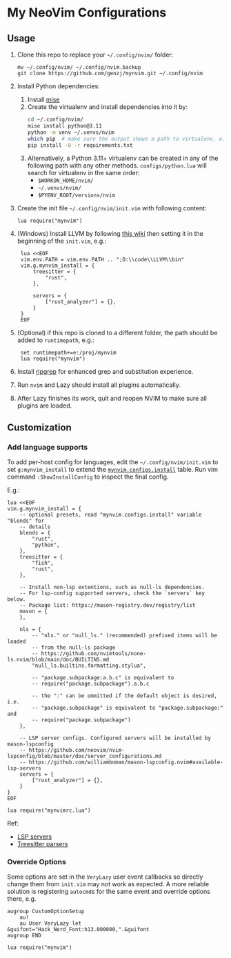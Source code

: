 # My NeoVim Configurations

## Usage

1. Clone this repo to replace your `~/.config/nvim/` folder:
    ```shell
    mv ~/.config/nvim/ ~/.config/nvim.backup
    git clone https://github.com/genzj/mynvim.git ~/.config/nvim
    ```
1. Install Python dependencies:

    1. Install [mise](https://mise.jdx.dev/getting-started.html#_1-install-mise-cli)
    1. Create the virtualenv and install dependencies into it by:
        ```sh
        cd ~/.config/nvim/
        mise install python@3.11
        python -m venv ~/.venvs/nvim
        which pip  # make sure the output shows a path to virtualenv, e.g. ~/.venvs/nvim/bin/pip
        pip install -U -r requirements.txt
        ```
    1. Alternatively, a Python 3.11+ virtualenv can be created in any of the
       following path with any other methods. `configs/python.lua` will search
       for virtualenv in the same order:
        - `$WORKON_HOME/nvim/`
        - `~/.venvs/nvim/`
        - `$PYENV_ROOT/versions/nvim`
1. Create the init file `~/.config/nvim/init.vim` with following content:
    ```vimscript
    lua require("mynvim")
    ```
1. (Windows) Install LLVM by following [this
   wiki](https://github.com/nvim-treesitter/nvim-treesitter/wiki/Windows-support#llvm-clang)
   then setting it in the beginning of the `init.vim`, e.g.:
   ```vimscript
    lua <<EOF
    vim.env.PATH = vim.env.PATH .. ";D:\\code\\LLVM\\bin"
    vim.g.mynvim_install = {
        treesitter = {
            "rust",
        },

        servers = {
            ["rust_analyzer"] = {},
        }
    }
    EOF
   ```
1. (Optional) if this repo is cloned to a different folder, the path should be
   added to `runtimepath`, e.g.:
   ```vimscript
    set runtimepath+=e:/proj/mynvim
    lua require("mynvim")
   ```
1. Install
    [ripgrep](https://github.com/BurntSushi/ripgrep?tab=readme-ov-file#installation)
    for enhanced grep and substitution experience.
1. Run `nvim` and Lazy should install all plugins automatically.
1. After Lazy finishes its work, quit and reopen NVIM to make sure all plugins are loaded.

## Customization

### Add language supports

To add per-host config for languages, edit the `~/.config/nvim/init.vim` to set
`g:mynvim_install` to extend the
[`mynvim.configs.install`](https://github.com/genzj/mynvim/blob/main/lua/mynvim/configs/install.lua)
table. Run vim command `:ShowInstallConfig` to inspect the final config.

E.g.:

```vimscript
lua <<EOF
vim.g.mynvim_install = {
    -- optional presets, read "mynvim.configs.install" variable "blends" for
    -- details
    blends = {
        "rust",
        "python",
    },
    treesitter = {
        "fish",
        "rust",
    },

    -- Install non-lsp extentions, such as null-ls dependencies.
    -- For lsp-config supported servers, check the `servers` key below.
    -- Package list: https://mason-registry.dev/registry/list
    mason = {
    },

    nls = {
        -- "nls." or "null_ls." (recommended) prefixed items will be loaded
        -- from the null-ls package
        -- https://github.com/nvimtools/none-ls.nvim/blob/main/doc/BUILTINS.md
        "null_ls.builtins.formatting.stylua",

        -- "package.subpackage:a.b.c" is equivalent to
        -- require("package.subpackage").a.b.c

        -- the ":" can be ommitted if the default object is desired, i.e.
        -- "package.subpackage" is equivalent to "package.subpackage:" and
        -- require("package.subpackage")
    },

    -- LSP server configs. Configured servers will be installed by mason-lspconfig
    -- https://github.com/neovim/nvim-lspconfig/blob/master/doc/server_configurations.md
    -- https://github.com/williamboman/mason-lspconfig.nvim#available-lsp-servers
    servers = {
        ["rust_analyzer"] = {},
    }
}
EOF

lua require("mynvimrc.lua")
```

Ref:

- [LSP servers](https://github.com/neovim/nvim-lspconfig/blob/master/doc/server_configurations.md)
- [Treesitter parsers](https://github.com/nvim-treesitter/nvim-treesitter#supported-languages)

### Override Options

Some options are set in the `VeryLazy` user event callbacks so directly change
them from `init.vim` may not work as expected. A more reliable solution is
registering `autocmd`s for the same event and override options there, e.g.

```vimscript
augroup CustomOptionSetup
    au!
    au User VeryLazy let &guifont="Hack_Nerd_Font:h13.000000,".&guifont
augroup END

lua require("mynvim")
```

